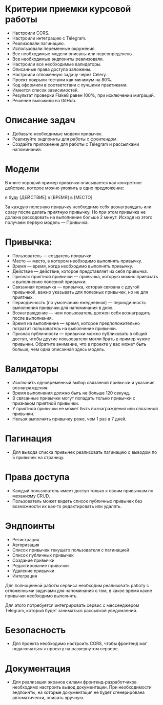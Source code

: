 # Критерии приемки курсовой работы
* Настроили CORS.
* Настроили интеграцию с Telegram.
* Реализовали пагинацию.
* Использовали переменные окружения.
* Все необходимые модели описаны или переопределены.
* Все необходимые эндпоинты реализовали.
* Настроили все необходимые валидаторы.
* Описанные права доступа заложены.
* Настроили отложенную задачу через Celery.
* Проект покрыли тестами как минимум на 80%.
* Код оформили в соответствии с лучшими практиками.
* Имеется список зависимостей.
* Результат проверки Flake8 равен 100%, при исключении миграций.
* Решение выложили на GitHub.

# Описание задач
* Добавьте необходимые модели привычек.
* Реализуйте эндпоинты для работы с фронтендом.
* Создайте приложение для работы с Telegram и рассылками напоминаний.


# Модели
В книге хороший пример привычки описывается как конкретное действие, которое можно уложить в одно предложение:

я буду [ДЕЙСТВИЕ] в [ВРЕМЯ] в [МЕСТО]

За каждую полезную привычку необходимо себя вознаграждать или сразу после делать приятную привычку. Но при этом привычка не должна расходовать на выполнение больше 2 минут. Исходя из этого получаем первую модель — Привычка.

# Привычка:
* Пользователь — создатель привычки.
* Место — место, в котором необходимо выполнять привычку.
* Время — время, когда необходимо выполнять привычку.
* Действие — действие, которое представляет из себя привычка.
* Признак приятной привычки — привычка, которую можно привязать к выполнению полезной привычки.
* Связанная привычка — привычка, которая связана с другой привычкой, важно указывать для полезных привычек, но не для приятных.
* Периодичность (по умолчанию ежедневная) — периодичность выполнения привычки для напоминания в днях.
* Вознаграждение — чем пользователь должен себя вознаградить после выполнения.
* Время на выполнение — время, которое предположительно потратит пользователь на выполнение привычки.
* Признак публичности — привычки можно публиковать в общий доступ, чтобы другие пользователи могли брать в пример чужие привычки.
Обратите внимание, что в проекте у вас может быть больше, чем одна описанная здесь модель.

# Валидаторы
* Исключить одновременный выбор связанной привычки и указания вознаграждения.
* Время выполнения должно быть не больше 120 секунд.
* В связанные привычки могут попадать только привычки с признаком приятной привычки.
* У приятной привычки не может быть вознаграждения или связанной привычки.
* Нельзя выполнять привычку реже, чем 1 раз в 7 дней.

# Пагинация
* Для вывода списка привычек реализовать пагинацию с выводом по 5 привычек на страницу.

# Права доступа
* Каждый пользователь имеет доступ только к своим привычкам по механизму CRUD.
* Пользователь может видеть список публичных привычек без возможности их как-то редактировать или удалять.


# Эндпоинты
* Регистрация
* Авторизация
* Список привычек текущего пользователя с пагинацией
* Список публичных привычек
* Создание привычки
* Редактирование привычки
* Удаление привычки
* Интеграция

Для полноценной работы сервиса необходим реализовать работу с отложенными задачами для напоминания о том, в какое время какие привычки необходимо выполнять.

Для этого потребуется интегрировать сервис с мессенджером Telegram, который будет заниматься рассылкой уведомлений.

# Безопасность
* Для проекта необходимо настроить CORS, чтобы фронтенд мог подключаться к проекту на развернутом сервере.

# Документация
* Для реализации экранов силами фронтенд-разработчиков необходимо настроить вывод документации. При необходимости эндпоинты, на которые документация не будет сгенерирована автоматически, описать вручную.

